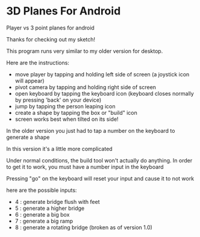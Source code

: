# 3D Planes For Android
Player vs 3 point planes for android

Thanks for checking out my sketch! 

This program runs very similar to my older version for desktop.

Here are the instructions:

- move player by tapping and holding left side of screen (a joystick icon will appear)
- pivot camera by tapping and holding right side of screen
- open keyboard by tapping the keyboard icon (keyboard closes normally by pressing 'back' on your device)
- jump by tapping the person leaping icon
- create a shape by tapping the box or "build" icon
- screen works best when tilted on its side!


In the older version you just had to tap a number on the keyboard to generate a shape

In this version it's a little more complicated

Under normal conditions, the build tool won't actually do anything.
In order to get it to work, you must have a number input in the keyboard

Pressing "go" on the keyboard will reset your input and cause it to not work

here are the possible inputs:

- 4 : generate bridge flush with feet
- 5 : generate a higher bridge
- 6 : generate a big box
- 7 : generate a big ramp
- 8 : generate a rotating bridge (broken as of version 1.0)
